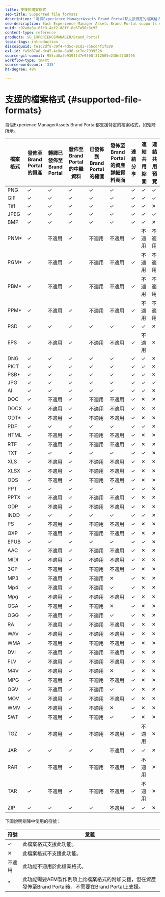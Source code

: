 ```yaml
---
title: 支援的檔案格式
seo-title: Supported file formats
description: '每個Experience ManagerAssets Brand Portal都支援特定的檔案格式，如矩陣所示。 '
seo-description: Each Experience Manager Assets Brand Portal supports specific file formats, as indicated in the matrix.
uuid: c92ada3a-6fc3-4ef2-88ff-8e67a50c8c95
content-type: reference
products: SG_EXPERIENCEMANAGER/Brand_Portal
topic-tags: introduction
discoiquuid: fe1c2df8-39f4-4d5c-91d1-7b6cd4f1f589
exl-id: fa5d87a8-dc45-4c8a-8a96-ac7ec793952b
source-git-commit: 955cd8afe939ff47e9f08f312505e230e2f38495
workflow-type: tm+mt
source-wordcount: '315'
ht-degree: 48%

---
```


# 支援的檔案格式 {#supported-file-formats}

每個Experience ManagerAssets Brand Portal都支援特定的檔案格式，如矩陣所示。

| 檔案格式 | 發佈至Brand Portal的資產 | 轉譯已發佈至Brand Portal | 發佈至Brand Portal的中繼資料 | 已發佈到Brand Portal的縮圖 | 發佈至Brand Portal的資產詳細資料頁面 | 連結分享 | 連結共用縮圖 | 連結共用預覽 |
|-------------|----------------------------------|--------------------------------------|------------------------------------|--------------------------------------|-----------------------------------------------|-------------|-----------------------|---------------------|
| PNG | ✓ | ✓ | ✓ | ✓ | ✓ | ✓ | ✓ | ✓ |
| GIF | ✓ | ✓ | ✓ | ✓ | ✓ | ✓ | ✓ | ✓ |
| Tiff | ✓ | ✓ | ✓ | ✓ | ✓ | ✓ | ✓ | ✕ |
| JPEG | ✓ | ✓ | ✓ | ✓ | ✓ | ✓ | ✓ | ✓ |
| BMP | ✓ | ✓ | ✓ | ✓ | ✓ | ✓ | ✓ | ✕ |
| PNM* | ✓ | 不適用 | ✓ | 不適用 | 不適用 | ✓ | 不適用 | 不適用 |
| PGM* | ✓ | 不適用 | ✓ | 不適用 | 不適用 | ✓ | 不適用 | 不適用 |
| PBM* | ✓ | 不適用 | ✓ | 不適用 | 不適用 | ✓ | 不適用 | 不適用 |
| PPM* | ✓ | 不適用 | ✓ | 不適用 | 不適用 | ✓ | 不適用 | 不適用 |
| PSD | ✓ | ✓ | ✓ | ✓ | ✓ | ✓ | ✓ | ✕ |
| EPS | ✓ | 不適用 | ✓ | 不適用 | 不適用 | ✓ | 不適用 | ✕ |
| DNG | ✓ | ✓ | ✓ | ✓ | ✓ | ✓ | ✓ | ✕ |
| PICT | ✓ | ✓ | ✓ | ✓ | ✓ | ✓ | ✓ | ✕ |
| PSB* | ✓ | ✓ | ✓ | ✓ | ✓ | ✓ | ✓ | ✕ |
| JPG | ✓ | ✓ | ✓ | ✓ | ✓ | ✓ | ✓ | ✓ |
| AI | ✓ | ✓ | ✓ | ✓ | ✓ | ✓ | ✓ | ✕ |
| DOC | ✓ | 不適用 | ✓ | 不適用 | 不適用 | ✓ | ✕ | ✕ |
| DOCX | ✓ | 不適用 | ✓ | 不適用 | 不適用 | ✓ | ✕ | ✕ |
| ODT* | ✓ | 不適用 | ✓ | 不適用 | 不適用 | ✓ | ✕ | ✕ |
| PDF | ✓ | ✓ | ✓ | ✓ | ✓ | ✓ | ✓ | ✕ |
| HTML | ✓ | 不適用 | ✓ | 不適用 | 不適用 | ✓ | ✕ | ✕ |
| RTF | ✓ | 不適用 | ✓ | 不適用 | 不適用 | ✓ | ✕ | ✕ |
| TXT | ✓ | ✓ | ✓ | ✓ | ✓ | ✓ | ✓ | ✕ |
| XLS | ✓ | 不適用 | ✓ | 不適用 | 不適用 | ✓ | ✕ | ✕ |
| XLSX | ✓ | 不適用 | ✓ | 不適用 | 不適用 | ✓ | ✕ | ✕ |
| ODS | ✓ | 不適用 | ✓ | 不適用 | 不適用 | ✓ | ✕ | ✕ |
| PPT | ✓ | ✓ | ✓ | ✓ | ✓ | ✓ | ✓ | ✕ |
| PPTX | ✓ | 不適用 | ✓ | 不適用 | 不適用 | ✓ | ✕ | ✕ |
| ODP | ✓ | 不適用 | ✓ | 不適用 | 不適用 | ✓ | ✕ | ✕ |
| INDD | ✓ | ✓ | ✓ | ✓ | ✓ | ✓ | ✓ | ✕ |
| PS | ✓ | 不適用 | ✓ | 不適用 | 不適用 | ✓ | ✕ | ✕ |
| QXP | ✓ | 不適用 | ✓ | 不適用 | 不適用 | ✓ | ✕ | ✕ |
| EPUB | ✓ | ✓ | ✓ | ✓ | ✓ | ✓ | ✓ | ✕ |
| AAC | ✓ | 不適用 | ✓ | 不適用 | 不適用 | ✓ | ✕ | ✕ |
| MIDI | ✓ | 不適用 | ✓ | 不適用 | 不適用 | ✓ | ✕ | ✕ |
| 3GP | ✓ | 不適用 | ✓ | 不適用 | 不適用 | ✓ | ✕ | ✕ |
| MP3 | ✓ | 不適用 | ✓ | 不適用 | ✕ | ✓ | ✕ | ✕ |
| Mp4 | ✓ | 不適用 | ✓ | 不適用 | ✓ | ✓ | ✕ | ✕ |
| Mpg | ✓ | 不適用 | ✓ | 不適用 | 不適用 | ✓ | ✕ | ✕ |
| OGA | ✓ | 不適用 | ✓ | 不適用 | ✕ | ✓ | ✕ | ✕ |
| OGG | ✓ | 不適用 | ✓ | 不適用 | ✓ | ✓ | ✕ | ✕ |
| RA | ✓ | 不適用 | ✓ | 不適用 | 不適用 | ✓ | ✕ | ✕ |
| WAV | ✓ | 不適用 | ✓ | 不適用 | 不適用 | ✓ | ✕ | ✕ |
| WMA | ✓ | 不適用 | ✓ | 不適用 | 不適用 | ✓ | ✕ | ✕ |
| DVI | ✓ | 不適用 | ✓ | 不適用 | 不適用 | ✓ | ✕ | ✕ |
| FLV | ✓ | 不適用 | ✓ | 不適用 | 不適用 | ✓ | ✕ | ✕ |
| M4V | ✓ | 不適用 | ✓ | 不適用 | ✕ | ✓ | ✕ | ✕ |
| MPG | ✓ | 不適用 | ✓ | 不適用 | 不適用 | ✓ | ✕ | ✕ |
| OGV | ✓ | 不適用 | ✓ | 不適用 | ✓ | ✓ | ✕ | ✕ |
| MOV | ✓ | 不適用 | ✓ | 不適用 | 不適用 | ✓ | ✕ | ✕ |
| WMV | ✓ | 不適用 | ✓ | 不適用 | ✕ | ✓ | ✕ | ✕ |
| SWF | ✓ | 不適用 | ✓ | 不適用 | ✓ | ✓ | ✕ | ✕ |
| TGZ | ✓ | 不適用 | ✓ | 不適用 | 不適用 | ✓ | 不適用 | ✕ |
| JAR | ✓ | ✓ | ✓ | ✓ | 不適用 | ✓ | ✓ | ✕ |
| RAR | ✓ | 不適用 | ✓ | 不適用 | 不適用 | ✓ | 不適用 | ✕ |
| TAR | ✓ | 不適用 | ✓ | 不適用 | 不適用 | ✓ | 不適用 | ✕ |
| ZIP | ✓ | ✓ | ✓ | ✓ | 不適用 | ✓ | ✓ | ✕ |

下圖說明矩陣中使用的符號：

| 符號 | 意義 |
|--------|-----------------------------------------------------------------------------------------------------------------------------------------------------|
| ✓ | 此檔案格式支援此功能。 |
| ✕ | 此檔案格式不支援此功能。 |
| 不適用 | 此功能不適用於此檔案格式。 |
| * | 此功能需要AEM製作例項上此檔案格式的附加支援，但在資產發佈至Brand Portal後，不需要在Brand Portal上支援。 |

